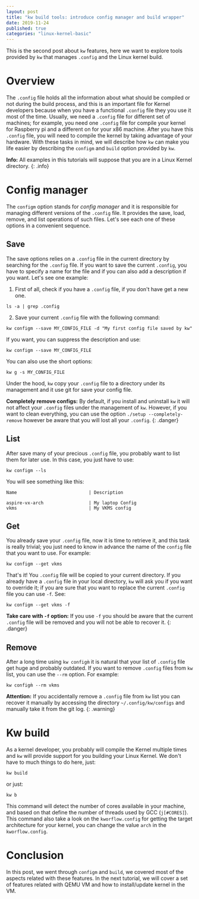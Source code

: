```yaml
---
layout: post
title: "kw build tools: introduce config manager and build wrapper"
date: 2019-11-24
published: true
categories: "linux-kernel-basic"
---
```


This is the second post about `kw` features, here we want to explore tools provided by `kw` that manages `.config` and the Linux kernel build.

# Overview

The `.config` file holds all the information about what should be compiled or not during the build process, and this is an important file for Kernel developers because when you have a functional `.config` file they you use it most of the time. Usually, we need a `.config` file for different set of machines; for example, you need one `.config` file for compile your kernel for Raspberry pi and a different on for your x86 machine. After you have this `.config` file, you will need to compile the kernel by taking advantage of your hardware. With these tasks in mind, we will describe how `kw` can make you life easier by describing the `configm` and `build` option provided by `kw`.

**Info:**
All examples in this tutorials will suppose that you are in a Linux Kernel directory.
{: .info}

# Config manager

The `configm` option stands for _config manager_ and it is responsible for managing different versions of the `.config` file. It provides the save, load, remove, and list operations of such files. Let's see each one of these options in a convenient sequence.

## Save

The save options relies on a `.config` file in the current directory by searching for the `.config` file. If you want to save the current `.config`, you have to specify a name for the file and if you can also add a description if you want. Let's see one example:

1. First of all, check if you have a `.config` file, if you don't have get a new one.
```
ls -a | grep .config
```
2. Save your current `.config` file with the following command:
```
kw configm --save MY_CONFIG_FILE -d "My first config file saved by kw"
```
If you want, you can suppress the description and use:
```
kw configm --save MY_CONFIG_FILE
```
You can also use the short options:
```
kw g -s MY_CONFIG_FILE
```

Under the hood, `kw` copy your `.config` file to a directory under its management and it use git for save your config file.

**Completely remove configs:**
By default, if you install and uninstall `kw` it will not affect your `.config` files under the management of `kw`. However, if you want to clean everything, you can use the option `./setup --completely-remove` however be aware that you will lost all your `.config`.
{: .danger}

## List

After save many of your precious `.config` file, you probably want to list them for later use. In this case, you just have to use:

```
kw configm --ls
```

You will see something like this:
```
Name                           | Description

aspire-vx-arch                 | My laptop Config
vkms                           | My VKMS config
```

## Get

You already save your `.config` file, now it is time to retrieve it, and this task is really trivial; you just need to know in advance the name of the `config` file that you want to use. For example:

```
kw configm --get vkms
```

That's it! You `.config` file will be copied to your current directory. If you already have a `.config` file in your local directory, `kw` will ask you if you want to override it; if you are sure that you want to replace the current `.config` file you can use `-f`. See:

```
kw configm --get vkms -f
```

**Take care with `-f` option:**
If you use `-f` you should be aware that the current `.config` file will be removed and you will not be able to recover it.
{: .danger}

## Remove

After a long time using `kw configm̀` it is natural that your list of `.config` file get huge and probably outdated. If you want to remove `.config` files from `kw` list, you can use the `--rm` option. For example:

```
kw configm̀ --rm vkms
```

**Attention:**
If you accidentally remove a `.config` file from `kw` list you can recover it manually by accessing the directory `~/.config/kw/configs` and manually take it from the git log.
{: .warning}

# Kw build

As a kernel developer, you probably will compile the Kernel multiple times and `kw` will provide support for you building your Linux Kernel. We don't have to much things to do here, just:

```
kw build
```

or just:

```
kw b
```

This command will detect the number of cores available in your machine, and based on that define the number of threads used by GCC (`j[#CORES]`). This command also take a look on the `kworflow.config` for getting the target architecture for your kernel, you can change the value `arch` in the `kworflow.config`.

# Conclusion

In this post, we went through `configm` and `build`, we covered most of the aspects related with these features. In the next tutorial, we will cover a set of features related with QEMU VM and how to install/update kernel in the VM.
